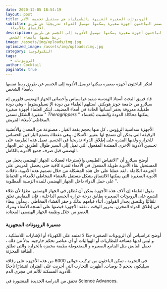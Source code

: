 ```yaml
---
date: 2020-12-05 18:54:19
layout: post
title: الروبوتات الصغيرة الشبيهة بالطفيليات هي مستقبل تخفيف الآلام
subtitle: يصمم الباحثون أجهزة صغيرة يمكنها توصيل الدواء تدريجيًا عن طريق
  الالتصاق بالأمعاء.
description: ابتكر الباحثون أجهزة صغيرة يمكنها توصيل الأدوية إلى الجسم عن طريق
  ربط نفسها بأمعاء الشخص.
image: /assets/img/uploads/img.jpg
optimized_image: /assets/img/uploads/img.jpg
category: التكنولوجيا
tags:
  - الروبوتات
author: Cocktail
paginate: true
---
```

ابتكر الباحثون أجهزة صغيرة يمكنها توصيل الأدوية إلى الجسم عن طريق ربط نفسها بأمعاء الشخص.

قاد فريق البحث أستاذ الهندسة ديفيد غراسياس وأخصائي الجهاز الهضمي فلورين إم سيلارو من جامعة جونز هوبكنز. استلهم العلماء من دودة الإ نسيلوستوما - وهي دودة طفيلية معروفة بحفر أسنانها الحادة في أمعاء المضيف. ابتكر العلماء أجهزة صغيرة متغيرة الشكل تسمى " *Theragrippers* " يمكنها محاكاة الدودة *والتشبث بالغشاء المخاطي لأمعاء* المريض.

الأجهزة سداسية الرؤوس ، كل منها بحجم بقعة الغبار ، مصنوعة من المعدن والأغشية الرقيقة التي يمكن أن تسمح لها بتغيير الأشكال. وهي مغطاة بشمع البارافين الحساس للحرارة ولديها القدرة على إطلاق الدواء تدريجياً في الجسم. تعمل هذه الطريقة على تحسين الأدوية الأخرى الممتدة المفعول التي تميل إلى السير طوال الطريق عبر الجهاز الهضمي قبل صرف جميع الأدوية بالكامل.

أوضح سيلارو أن "الانقباض الطبيعي والاسترخاء لعضلات الجهاز الهضمي يجعل من المستحيل بقاء الأدوية طويلة المفعول في الأمعاء لفترة كافية حتى يحصل المريض على الجرعة الكاملة . لقد عملنا على حل هذه المشكلة من خلال تصميم هذه الأدوية. ناقلات الأدوية الصغيرة التي يمكنها الالتصاق بشكل مستقل بالغشاء المخاطي للأمعاء و الحفاظ على حمل الدواء داخل الجهاز الهضمي للمدة الزمنية المطلوبة ".

يقول العلماء إن آلاف هذه الأجهزة يمكن أن تُطلق في الجهاز الهضمي. نظرًا لأن طلاء الشمع على الروبوتات الصغيرة يطابق درجة حرارة الجسم الداخلية ، فإن المقابض تغلق تلقائيًا وتلتصق بجدار القولون. أثناء قيامهم بذلك و حفر الغشاء المخاطي ، يبدأون ببطء في إطلاق الدواء المخزن. بمرور الوقت ، تفقد الأجهزة قبضتها على أنسجة الأمعاء وتترك العضو من خلال وظيفة الجهاز الهضمي المعتادة.

### مسيرة الروبوتات المجهرية

أوضح غراسياس أن الروبوتات الصغيرة جدًا لا تعتمد على الكهرباء أو الإشارات اللاسلكية ، و ليس لديها مساحة للبطاريات أو الهوائيات أو أي عناصر تحكم خارجية. بدلاً من ذلك ، تعمل القابض مثل الينابيع الصغيرة و المضغوطة بطبقة محفزة بالحرارة والتي تطلق الطاقة المخزنة.

في التجربة ، تمكن الباحثون من تركيب حوالي 6000 من هذه الأجهزة على رقاقة سيليكون بحجم 3 بوصات. أظهرت التجارب التي أجريت على الفئران انتشارًا ناجحًا للأدوية المسكنة للألم في مجرى الدم.

تحقق من الدراسة الجديدة المنشورة في Science Advances.
